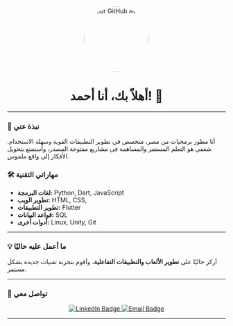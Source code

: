 <div align="center">
  <img src="https://avatars.githubusercontent.com/u/YOUR_GITHUB_ID?v=4" alt="Your GitHub Avatar" width="150" style="border-radius: 50%;">
  <h1>أهلاً بك، أنا أحمد! 👋</h1>
</div>

---

### 🚀 نبذة عني

أنا مطور برمجيات من مصر، متخصص في تطوير التطبيقات القوية وسهلة الاستخدام. شغفي هو التعلم المستمر والمساهمة في مشاريع مفتوحة المصدر، وأستمتع بتحويل الأفكار إلى واقع ملموس.

### 🛠️ مهاراتي التقنية

-   **لغات البرمجة:** Python, Dart, JavaScript
-   **تطوير الويب:** HTML, CSS,
-   **تطوير التطبيقات:** Flutter
-   **قواعد البيانات:** SQL
-   **أدوات أخرى:** Linux, Unity, Git

---

### 💡 ما أعمل عليه حاليًا

أركز حاليًا على **تطوير الألعاب والتطبيقات التفاعلية**، وأقوم بتجربة تقنيات جديدة بشكل مستمر.

---

### 🤝 تواصل معي

<div align="center">
  <a href="https://www.linkedin.com/in/YOUR_LINKEDIN_PROFILE">
    <img src="https://img.shields.io/badge/LinkedIn-0077B5?style=for-the-badge&logo=linkedin&logoColor=white" alt="LinkedIn Badge" />
  </a>
  <a href="mailto:YOUR_EMAIL@example.com">
    <img src="https://img.shields.io/badge/Email-D14836?style=for-the-badge&logo=gmail&logoColor=white" alt="Email Badge" />
  </a>
</div>

---
